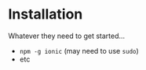 # Installation

Whatever they need to get started...

- `npm -g ionic` (may need to use `sudo`)
- etc
